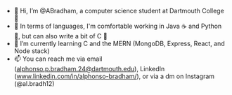 - 👋 Hi, I’m @ABradham, a computer science student at Dartmouth College🌲
- 🧪 In terms of languages, I'm comfortable working in Java ☕ and Python 🐍, but can also write a bit of C 🌊
- 🌱 I’m currently learning C and the MERN (MongoDB, Express, React, and Node stack)
- 📫 You can reach me via email (alphonso.p.bradham.24@dartmouth.edu), LinkedIn (www.linkedin.com/in/alphonso-bradham/), or via a dm on Instagram (@al.bradh12)
